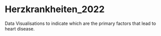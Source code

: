 # Herzkrankheiten_2022
Data Visualisations to indicate which are the primary factors that lead to heart disease. 
